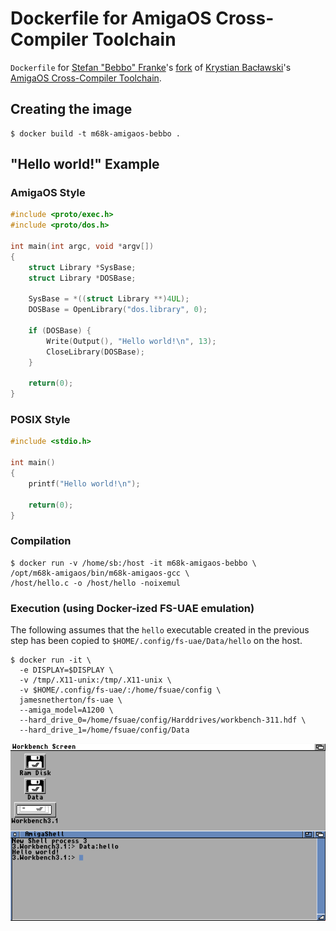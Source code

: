 # Dockerfile for AmigaOS Cross-Compiler Toolchain

`Dockerfile` for [Stefan "Bebbo" Franke](https://github.com/bebbo)'s [fork](https://github.com/bebbo/amigaos-cross-toolchain) of [Krystian Bacławski](https://github.com/cahirwpz)'s [AmigaOS Cross-Compiler Toolchain](https://github.com/cahirwpz/amigaos-cross-toolchain).


## Creating the image

```
$ docker build -t m68k-amigaos-bebbo .
```

## "Hello world!" Example

### AmigaOS Style

```c
#include <proto/exec.h>
#include <proto/dos.h>

int main(int argc, void *argv[])
{
	struct Library *SysBase;
	struct Library *DOSBase;

	SysBase = *((struct Library **)4UL);
	DOSBase = OpenLibrary("dos.library", 0);

	if (DOSBase) {
		Write(Output(), "Hello world!\n", 13);
		CloseLibrary(DOSBase);
	}

	return(0);
}
```


### POSIX Style

```c
#include <stdio.h>

int main()
{
    printf("Hello world!\n");

    return(0);
}
```


### Compilation

```
$ docker run -v /home/sb:/host -it m68k-amigaos-bebbo \
/opt/m68k-amigaos/bin/m68k-amigaos-gcc \
/host/hello.c -o /host/hello -noixemul
```


### Execution (using Docker-ized FS-UAE emulation)

The following assumes that the `hello` executable created in the previous step has been copied to `$HOME/.config/fs-uae/Data/hello` on the host.

```
$ docker run -it \
  -e DISPLAY=$DISPLAY \
  -v /tmp/.X11-unix:/tmp/.X11-unix \
  -v $HOME/.config/fs-uae/:/home/fsuae/config \
  jamesnetherton/fs-uae \
  --amiga_model=A1200 \
  --hard_drive_0=/home/fsuae/config/Harddrives/workbench-311.hdf \
  --hard_drive_1=/home/fsuae/config/Data
```

![Screenshot](screenshot.png)

